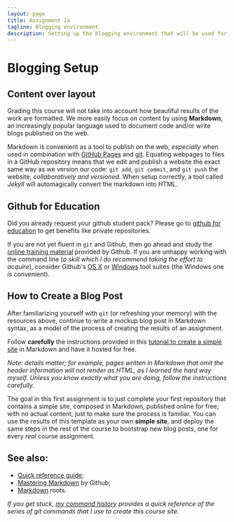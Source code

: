 ```yaml
---
layout: page
title: Assignment 1a
tagline: Blogging environment
description: Setting up the blogging environment that will be used for handing in the practical work
---
```


# Blogging Setup 

## Content over layout

Grading this course will not take into account how beautiful results of the work are formatted.
We more easily focus on content by using **Markdown**, an increasingly popular language used to document code and/or write blogs published on the web.

Markdown is convenient as a tool to publish on the web, *especially* when used in combination with [GitHub Pages](http://pages.github.com) and [git](http://git-scm.com). Equating webpages to files in a GitHub repository means that we edit and publish a website the exact same way as we version our code:
`git add`, `git commit`, and `git push` the website, *collaboratively and versioned*. When setup correctly, a tool called *Jekyll* will 
automagically convert the markdown into HTML.

## Github for Education

Did you already request your github student pack?
Please go to [github for education](https://education.github.com/pack/join) to get benefits like private repositories.

If you are not yet fluent in `git` and Github, then go ahead and study the 
[online training material](https://help.github.com/articles/good-resources-for-learning-git-and-github/)
provided by Github. If you are unhappy working with the command line (*a skill which I do recommend taking the 
effort to acquire*), consider Github's [OS X](http://mac.github.com) or [Windows](http://windows.github.com)
tool suites (the Windows one *is* convenient).

## How to Create a Blog Post

After familiarizing yourself with `git` (or refreshing your memory) with the resources above, continue to write a 
mockup blog post in Markdown syntax, as a model of the process of creating the results of an assignment.

Follow **carefully** the instructions provided in this
[tutorial to create a simple site](http://kbroman.org/simple_site/) in Markdown and have it hosted for free.

*Note: details matter; for example, pages written in Markdown that omit the header information will not render 
as HTML, as I learned the hard way myself. Unless you know exactly what you are doing, follow the instructions 
carefully.*

The goal in this first assignment is to just complete your first repository that contains a simple site, 
composed in Markdown, published online for free; with no actual content, just to make sure the process is familiar.
You can use the results of this template as your own **simple site**, and deploy the same steps in the rest 
of the course to bootstrap new blog posts, one for every *real* course assignment.

## See also: 

* [Quick reference guide](http://kramdown.gettalong.org/quickref.html);
* [Mastering Markdown](https://guides.github.com/features/mastering-markdown/) by Github;
* [Markdown](https://daringfireball.net/projects/markdown/) roots.

*If you get stuck, [my command history](A1a-history.html) provides a quick reference of the series of git commands
that I use to create this course site.*
